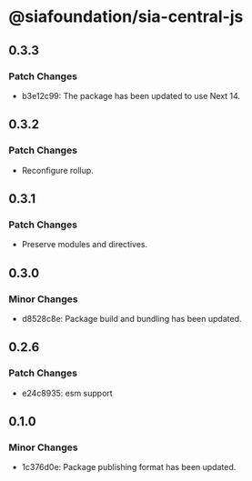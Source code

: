 # @siafoundation/sia-central-js

## 0.3.3

### Patch Changes

- b3e12c99: The package has been updated to use Next 14.

## 0.3.2

### Patch Changes

- Reconfigure rollup.

## 0.3.1

### Patch Changes

- Preserve modules and directives.

## 0.3.0

### Minor Changes

- d8528c8e: Package build and bundling has been updated.

## 0.2.6

### Patch Changes

- e24c8935: esm support

## 0.1.0

### Minor Changes

- 1c376d0e: Package publishing format has been updated.
